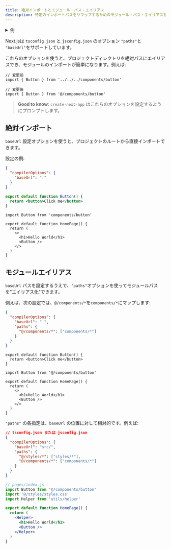 ```yaml
---
title: 絶対インポートとモジュール・パス・エイリアス
description: 特定のインポートパスをリマップするためのモジュール・パス・エイリアスを設定します。
---
```


<details>
  <summary>例</summary>

- [絶対インポートとエイリアス](https://github.com/vercel/next.js/tree/canary/examples/with-absolute-imports)

</details>

Next.jsは `tsconfig.json` と `jsconfig.json` のオプション `"paths"`と `"baseUrl"`をサポートしています。

これらのオプションを使うと、プロジェクトディレクトリを絶対パスにエイリアスでき、モジュールのインポートが簡単になります。例えば:

```tsx
// 変更前
import { Button } from '../../../components/button'

// 変更後
import { Button } from '@/components/button'
```

> **Good to know**: `create-next-app` はこれらのオプションを設定するようにプロンプトします。

## 絶対インポート

`baseUrl` 設定オプションを使うと、プロジェクトのルートから直接インポートできます。

設定の例:

```json title="tsconfig.json または jsconfig.json"
{
  "compilerOptions": {
    "baseUrl": "."
  }
}
```

```jsx title="components/button.tsx"
export default function Button() {
  return <button>Click me</button>
}
```

```tsx title="app/page.tsx"
import Button from 'components/button'

export default function HomePage() {
  return (
    <>
      <h1>Hello World</h1>
      <Button />
    </>
  )
}
```

## モジュールエイリアス

`baseUrl` パスを設定するうえで、`"paths"`オプションを使ってモジュールパスを"エイリアス化"できます。

例えば、次の設定では、`@/components/*`を`components/*`にマップします:

```json title="tsconfig.json または jsconfig.json"
{
  "compilerOptions": {
    "baseUrl": ".",
    "paths": {
      "@/components/*": ["components/*"]
    }
  }
}
```

```tsx title="components/button.tsx"
export default function Button() {
  return <button>Click me</button>
}
```

```tsx title="app/page.tsx"
import Button from '@/components/button'

export default function HomePage() {
  return (
    <>
      <h1>Hello World</h1>
      <Button />
    </>
  )
}
```

`"paths"` の各指定は、`baseUrl` の位置に対して相対的です。例えば:

```json
// tsconfig.json または jsconfig.json
{
  "compilerOptions": {
    "baseUrl": "src/",
    "paths": {
      "@/styles/*": ["styles/*"],
      "@/components/*": ["components/*"]
    }
  }
}
```

```jsx
// pages/index.js
import Button from '@/components/button'
import '@/styles/styles.css'
import Helper from 'utils/helper'

export default function HomePage() {
  return (
    <Helper>
      <h1>Hello World</h1>
      <Button />
    </Helper>
  )
}
```